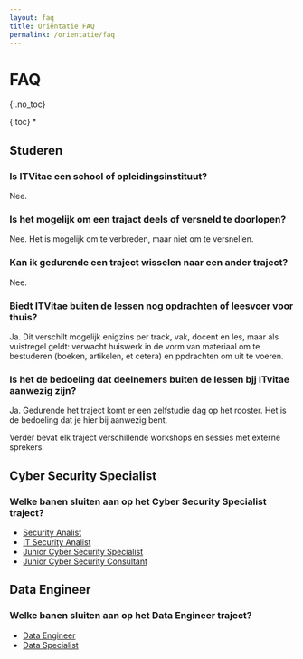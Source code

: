 ```yaml
---
layout: faq
title: Oriëntatie FAQ
permalink: /orientatie/faq
---
```


# FAQ
{:.no_toc}

{:toc}
* 

<!-- ## Algemeen -->

## Studeren

### Is ITVitae een school of opleidingsinstituut?
Nee.

### Is het mogelijk om een trajact deels of versneld te doorlopen?
Nee.
Het is mogelijk om te verbreden, maar niet om te versnellen.

### Kan ik gedurende een traject wisselen naar een ander traject?
Nee.

### Biedt ITVitae buiten de lessen nog opdrachten of leesvoer voor thuis?
Ja.
Dit verschilt mogelijk enigzins per track, vak, docent en les, maar als vuistregel geldt: verwacht huiswerk in de vorm van materiaal om te bestuderen (boeken, artikelen, et cetera) en ppdrachten om uit te voeren.

### Is het de bedoeling dat deelnemers buiten de lessen bjj ITvitae aanwezig zijn?
Ja.
Gedurende het traject komt er een zelfstudie dag op het rooster.
Het is de bedoeling dat je hier bij aanwezig bent.

Verder bevat elk traject verschillende workshops en sessies met externe sprekers.

## Cyber Security Specialist

### Welke banen sluiten aan op het Cyber Security Specialist traject?

- [Security Analist](https://google.com/search?q=vacature+security+analist)
- [IT Security Analist](https://google.com/search?q=vacature+it+security+analist)
- [Junior Cyber Security Specialist](https://google.com/search?q=vacature+junior+cyber+security+specialist)
- [Junior Cyber Security Consultant](https://google.com/search?q=vacature+junior+cyber+security+consultant)

## Data Engineer

### Welke banen sluiten aan op het Data Engineer traject?

- [Data Engineer](https://www.google.com/search?q=vacature+data+engineer)
- [Data Specialist](https://www.google.com/search?q=vacature+data+specialist)
